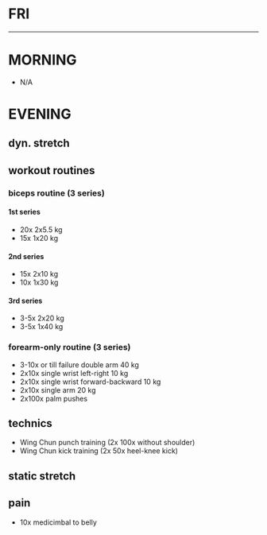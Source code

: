 # FRI
---
# MORNING
* N/A
# EVENING
## dyn. stretch
## workout routines
### biceps routine (3 series)
#### 1st series
- 20x 2x5.5 kg
- 15x 1x20 kg
#### 2nd series
- 15x 2x10 kg
- 10x 1x30 kg
#### 3rd series
- 3-5x 2x20 kg
- 3-5x 1x40 kg
### forearm-only routine (3 series)
- 3-10x or till failure double arm 40 kg
- 2x10x single wrist left-right 10 kg
- 2x10x single wrist forward-backward 10 kg
- 2x10x single arm 20 kg
- 2x100x palm pushes
## technics
- Wing Chun punch training (2x 100x without shoulder)
- Wing Chun kick training (2x 50x heel-knee kick)
## static stretch
## pain
- 10x medicimbal to belly
